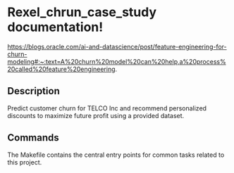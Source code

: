 # Rexel_chrun_case_study documentation!
https://blogs.oracle.com/ai-and-datascience/post/feature-engineering-for-churn-modeling#:~:text=A%20churn%20model%20can%20help,a%20process%20called%20feature%20engineering.
## Description

Predict customer churn for TELCO Inc and recommend personalized discounts to maximize future profit using a provided dataset.

## Commands

The Makefile contains the central entry points for common tasks related to this project.


